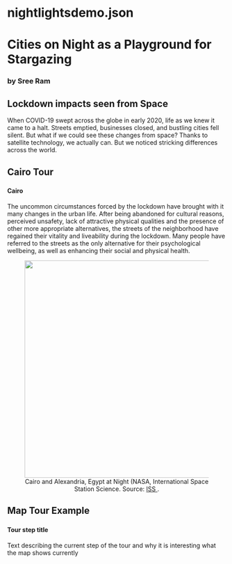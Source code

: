 # nightlightsdemo.json
# Cities on Night as a Playground for Stargazing <!--{ as="img" data-fallback-src="" mode="hero" src="https://external-content.duckduckgo.com/iu/?u=https%3A%2F%2Flive.staticflickr.com%2F7370%2F9326170868_1e3a4dc450_b.jpg&f=1&nofb=1&ipt=e8910120462ef51425cc3d085a16cf0fa5b29808cd262c1d4181ab735aca6c2d" }-->
### by Sree Ram <!--{ style="font-size:1rem;opacity:0.7;margin-top:1rem;" }-->

## Lockdown impacts seen from Space
When COVID-19 swept across the globe in early 2020, life as we knew it came to a halt. Streets emptied, businesses closed, and bustling cities fell silent. But what if we could see these changes from space?
Thanks to satellite technology, we actually can. But we noticed stricking differences across the world.


## Cairo Tour <!--{ as="eox-map" mode="tour" }-->

### <!--{ layers='[{"type":"Group","properties":{"id":"OverlayGroup","title":"Overlay Layers"},"layers":[{"type":"Tile","properties":{"id":"overlay_bright;:;EPSG:3857","title":"Overlay labels"},"source":{"type":"XYZ","url":"//s2maps-tiles.eu/wmts/1.0.0/overlay_base_bright_3857/default/g/{z}/{y}/{x}.png","projection":"EPSG:3857"}}]},{"type":"Group","properties":{"id":"AnalysisGroup","title":"Data Layers"},"layers":[{"type":"Tile","properties":{"id":"JAXA_Nighttimelevel_Urban;:;94325551-cd9f-4ff3-8060-62edb1fdb4b6;:;JAXA_Nighttimelevel_Urban;:;EPSG:3857","title":"JAXA_Nighttimelevel_Urban"},"source":{"type":"TileWMS","url":"https://services.sentinel-hub.com/ogc/wms/0635c213-17a1-48ee-aef7-9d1731695a54","projection":"EPSG:4326","tileGrid":{"tileSize":[512,512]},"params":{"LAYERS":["JAXA-NIGHTTIMELEVEL-URBAN"],"TILED":true,"TIME":"2019-01-01T00:00:00Z/2019-01-01T23:59:59Z"}}}]},{"type":"Group","properties":{"id":"BaseLayersGroup","title":"Base Layers"},"layers":[{"type":"Tile","properties":{"id":"cloudless-2023;:;EPSG:3857","title":"EOxCloudless 2023"},"source":{"type":"XYZ","url":"//s2maps-tiles.eu/wmts/1.0.0/s2cloudless-2023_3857/default/g/{z}/{y}/{x}.jpeg","projection":"EPSG:3857"}},{"type":"Tile","properties":{"id":"OSM;:;EPSG:3857","title":"OSM Background"},"source":{"type":"XYZ","url":"//s2maps-tiles.eu/wmts/1.0.0/osm_3857/default/g/{z}/{y}/{x}.jpeg","projection":"EPSG:3857"}},{"type":"Tile","properties":{"id":"terrain-light;:;EPSG:3857","title":"Terrain Light"},"source":{"type":"XYZ","url":"//s2maps-tiles.eu/wmts/1.0.0/terrain-light_3857/default/g/{z}/{y}/{x}.jpeg","projection":"EPSG:3857"}}]}]' zoom="7.709729299670771" center=[30.684860340771905,29.57172924139958] projection="" animationOptions={duration:500}}-->
#### Cairo
The uncommon circumstances forced by the lockdown have brought with it many changes in the urban life. After being abandoned for cultural reasons, perceived unsafety, lack of attractive physical qualities and the presence of other more appropriate alternatives, the streets of the neighborhood have regained their vitality and liveability during the lockdown. Many people have referred to the streets as the only alternative for their psychological wellbeing, as well as enhancing their social and physical health.

<figure style="text-align: center;">
    <img src="https://external-content.duckduckgo.com/iu/?u=https%3A%2F%2Fc1.staticflickr.com%2F3%2F2861%2F12868402644_f3bf364009_b.jpg&f=1&nofb=1&ipt=9884e5795cd52879faa0a48856a6eb93593c3d3129de097859f22cdfe1bda30c"  
         style="display: block; margin: 0 auto;"
         width="500">
    <figcaption>
        Cairo and Alexandria, Egypt at Night (NASA, International Space Station Science. Source:
        <a href="https://www.flickr.com/photos/gsfc/12868402644/in/set-72157641720644305/" target="_blank">
             ISS
        </a>.
    </figcaption>
</figure>



## Map Tour Example <!--{ as="eox-map" mode="tour" }-->

### <!--{ layers='[{"type":"Group","properties":{"id":"OverlayGroup","title":"Overlay Layers"},"layers":[{"type":"Tile","properties":{"id":"overlay_bright;:;EPSG:3857","title":"Overlay labels"},"source":{"type":"XYZ","url":"//s2maps-tiles.eu/wmts/1.0.0/overlay_base_bright_3857/default/g/{z}/{y}/{x}.png","projection":"EPSG:3857"}}]},{"type":"Group","properties":{"id":"AnalysisGroup","title":"Data Layers"},"layers":[{"type":"Tile","properties":{"id":"JAXA_Nighttimelevel_Urban;:;94325551-cd9f-4ff3-8060-62edb1fdb4b6;:;JAXA_Nighttimelevel_Urban;:;EPSG:3857","title":"JAXA_Nighttimelevel_Urban"},"source":{"type":"TileWMS","url":"https://services.sentinel-hub.com/ogc/wms/0635c213-17a1-48ee-aef7-9d1731695a54","projection":"EPSG:4326","tileGrid":{"tileSize":[512,512]},"params":{"LAYERS":["JAXA-NIGHTTIMELEVEL-URBAN"],"TILED":true,"TIME":"2019-01-01T00:00:00Z/2019-01-01T23:59:59Z"}}}]},{"type":"Group","properties":{"id":"BaseLayersGroup","title":"Base Layers"},"layers":[{"type":"Tile","properties":{"id":"cloudless-2023;:;EPSG:3857","title":"EOxCloudless 2023"},"source":{"type":"XYZ","url":"//s2maps-tiles.eu/wmts/1.0.0/s2cloudless-2023_3857/default/g/{z}/{y}/{x}.jpeg","projection":"EPSG:3857"}},{"type":"Tile","properties":{"id":"OSM;:;EPSG:3857","title":"OSM Background"},"source":{"type":"XYZ","url":"//s2maps-tiles.eu/wmts/1.0.0/osm_3857/default/g/{z}/{y}/{x}.jpeg","projection":"EPSG:3857"}},{"type":"Tile","properties":{"id":"terrain-light;:;EPSG:3857","title":"Terrain Light"},"source":{"type":"XYZ","url":"//s2maps-tiles.eu/wmts/1.0.0/terrain-light_3857/default/g/{z}/{y}/{x}.jpeg","projection":"EPSG:3857"}}]}]' zoom="8.213778109444345" center=[35.32272010687736,33.45118870886195] projection="" animationOptions={duration:500}}-->
#### Tour step title
Text describing the current step of the tour and why it is interesting what the map shows currently

